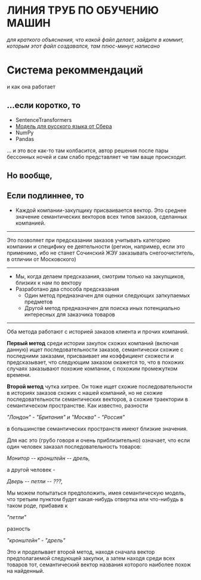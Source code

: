 # ЛИНИЯ ТРУБ ПО ОБУЧЕНИЮ МАШИН

*для краткого объяснения, что какой файл делает, зайдите в коммит, которым этот файл создавался, там плюс-минус написано*

# Система рекоммендаций 
и как она работает

## ...если коротко, то

* SentenceTransformers
* [Модель для русского языка от Сбера](https://huggingface.co/sberbank-ai/sbert_large_nlu_ru)
* NumPy
* Pandas

... и это все как-то там колбасится, автор решения после пары бессонных ночей
 и сам слабо представляет че там ваще происходит.
 
## Но вообще,

## Если подлиннее, то
* Каждой компании-закупщику присваивается вектор.
Это среднее значение семантических векторов всех типов заказов, сделанных
компанией.

---

Это позволяет при предсказании заказов учитывать категорию компании и специфику ее деятельности (регион, например, если это применимо, ибо не станет Сочинский 
ЖЭУ заказывать снегоочиститель, в отличии от Московского)

---

*  Мы, когда делаем предсказания, смотрим только на закупщиков, близких к нам по вектору
* Разработано два способа предсказания 
  * Один метод предназначен для оценки следующих запкупаемых предметов
  * Другой метод предназначен для поиска иных потенциально интересных для заказчика товаров

---

Оба метода работают с историей заказов клиента и прочих компаний.

**Первый метод** среди истории закупок схожих компаний (включая данную) ищет последовательности заказов, семантически схожие с
последними заказами, присваивает им коэффициент схожести и предсказывает, что следующим заказом окажется то,
 что в похожих случаях заказывают похожие компании, с похожим промежутком времени.

**Второй метод** чутка хитрее. Он тоже ищет схожие последовательности в историях заказов схожих с нашей компаний, но не
схожие последовательности семантических векторов, а схожие траектории в семантическом пространстве. 
Как известно, разности 

*"Лондон" - "Британия" и "Москва" - "Россия"*

в большинстве семантических пространств имеют близкие значения.

Для нас это (грубо говоря и очень приблизительно) означает, что если один человек заказал последовательность товаров:

*Монитор -- кронштейн -- дрель,*

а другой человек - 

*Дверь -- петли -- ???,*

Мы можем попытаться предположить, имея семантическую модель, что третьим пунктом будет какая-нибудь отвертка
или что-нибудь в таком роде, прибавив к 


*"петли"* 

разность 

*"кронштейн" - "дрель"*

Это и проделывает второй метод, находя сначала вектор предполагаемой следующей закупки, а затем находя среди всех товаров тот, семантический вектор названия которого наиболее похож на найденный.
